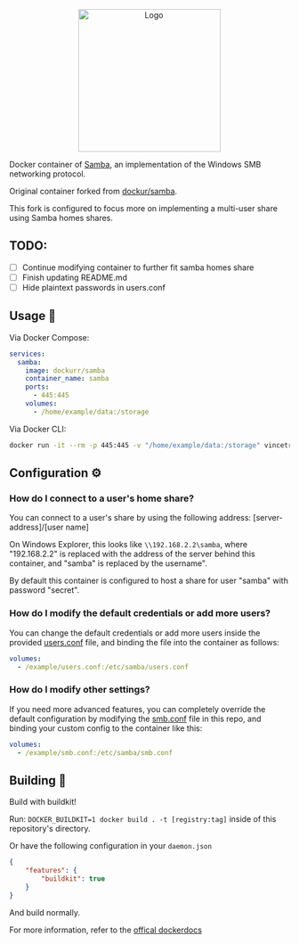<div align="center">
<a href="https://github.com/vincetrain/samba"><img src="https://raw.githubusercontent.com/dockur/samba/master/.github/logo.png" title="Logo" style="max-width:100%;" width="256" /></a>
</div>
<div align="center">

</div></h1>

Docker container of [Samba](https://www.samba.org/), an implementation of the Windows SMB networking protocol.

Original container forked from [dockur/samba](https://github.com/dockur/samba).

This fork is configured to focus more on implementing a multi-user share using Samba homes shares.

## TODO:
- [ ] Continue modifying container to further fit samba homes share
- [ ] Finish updating README.md
- [ ] Hide plaintext passwords in users.conf

## Usage  🐳

Via Docker Compose:

```yaml
services:
  samba:
    image: dockurr/samba
    container_name: samba
    ports:
      - 445:445
    volumes:
      - /home/example/data:/storage
```

Via Docker CLI:

```bash
docker run -it --rm -p 445:445 -v "/home/example/data:/storage" vincetrain/samba
```

## Configuration ⚙️

### How do I connect to a user's home share?

You can connect to a user's share by using the following address: [server-address]/[user name]

On Windows Explorer, this looks like `\\192.168.2.2\samba`, where "192.168.2.2" is replaced with the address of the server behind this container, and "samba" is replaced by the username".

By default this container is configured to host a share for user "samba" with password "secret".  

### How do I modify the default credentials or add more users?

You can change the default credentials or add more users inside the provided [users.conf](https://github.com/vincetrain/samba/blob/master/users.conf) file, and binding the file into the container as follows:

```yaml
volumes:
  - /example/users.conf:/etc/samba/users.conf
```
### How do I modify other settings?

If you need more advanced features, you can completely override the default configuration by modifying the [smb.conf](https://github.com/vincetrain/samba/blob/master/smb.conf) file in this repo, and binding your custom config to the container like this:

```yaml
volumes:
  - /example/smb.conf:/etc/samba/smb.conf
```
## Building  🔨
Build with buildkit!

Run:
`DOCKER_BUILDKIT=1 docker build . -t [registry:tag]` inside of this repository's directory.

Or have the following configuration in your `daemon.json`
```json
{
    "features": {
        "buildkit": true
    }
}
```
And build normally.

For more information, refer to the [offical dockerdocs](https://docs.docker.com/build/buildkit/#getting-started)
